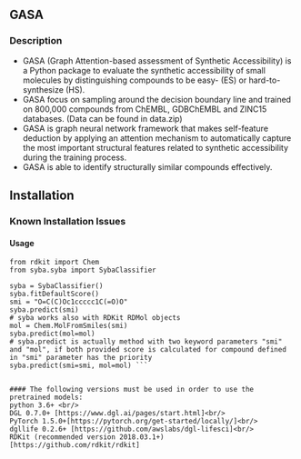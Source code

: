 ## GASA <br/>
### Description
* GASA (Graph Attention-based assessment of Synthetic Accessibility) is a Python package to evaluate the synthetic accessibility of small molecules by distinguishing compounds to be easy- (ES) or hard-to-synthesize (HS).<br/>
* GASA focus on sampling around the decision boundary line and trained on 800,000 compounds from ChEMBL, GDBChEMBL and ZINC15 databases. (Data can be found in data.zip)<br/>
* GASA is graph neural network framework that makes self-feature deduction by applying an attention mechanism to automatically capture the most important structural features related to synthetic accessibility during the training process.<br/>
* GASA is able to identify structurally similar compounds effectively.<br/>
## Installation
### Known Installation Issues
#### Usage
``` 
from rdkit import Chem
from syba.syba import SybaClassifier

syba = SybaClassifier()
syba.fitDefaultScore()
smi = "O=C(C)Oc1ccccc1C(=O)O"
syba.predict(smi)
# syba works also with RDKit RDMol objects
mol = Chem.MolFromSmiles(smi)
syba.predict(mol=mol)
# syba.predict is actually method with two keyword parameters "smi" and "mol", if both provided score is calculated for compound defined in "smi" parameter has the priority
syba.predict(smi=smi, mol=mol) ```


#### The following versions must be used in order to use the pretrained models:
python 3.6+ <br/>
DGL 0.7.0+ [https://www.dgl.ai/pages/start.html]<br/>
PyTorch 1.5.0+[https://pytorch.org/get-started/locally/]<br/>
dgllife 0.2.6+ [https://github.com/awslabs/dgl-lifesci]<br/>
RDKit (recommended version 2018.03.1+) [https://github.com/rdkit/rdkit]
